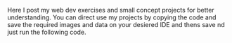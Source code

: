 Here I post my web dev exercises and small concept projects for better understanding.
You can direct use my projects  by copying the code and save the required images and data  on your desiered IDE and thens save nd just run the following code.
